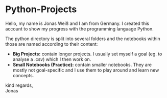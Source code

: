 # Python-Projects

Hello, my name is Jonas Weiß and I am from Germany. 
I created this account to show my progress with the programming language Python.

The python directory is split into several folders and the notebooks within those are named according to their content:
* <b>Big Projects:</b> contain longer projects. I usually set myself a goal (eg. to analyse a .csv) which I then work on. 
* <b>Small Notebooks (Practice):</b> contain smaller notebooks. They are mostly not goal-specific and I use them to play around and learn new concepts.

<p>kind regards,<br>
Jonas
<p>
